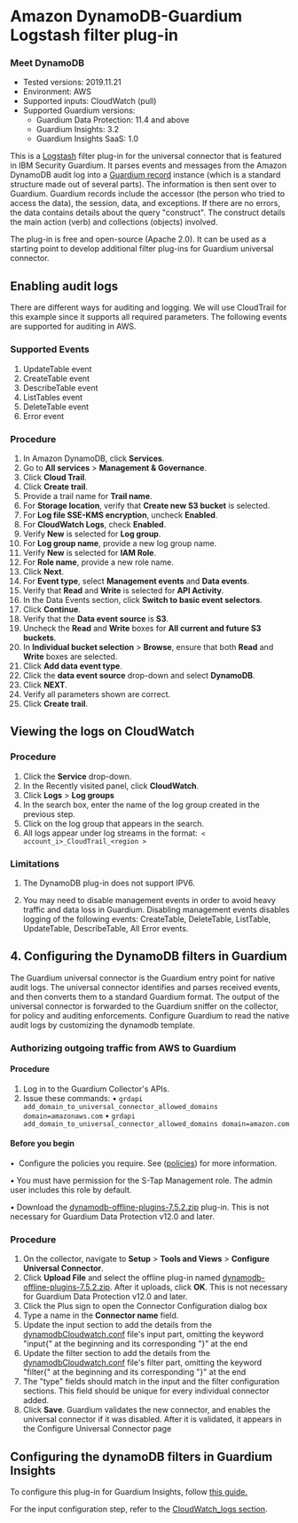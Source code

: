 # Amazon DynamoDB-Guardium Logstash filter plug-in
### Meet DynamoDB
* Tested versions: 2019.11.21
* Environment: AWS
* Supported inputs: CloudWatch (pull)
* Supported Guardium versions:
    * Guardium Data Protection: 11.4 and above
    * Guardium Insights: 3.2
    * Guardium Insights SaaS: 1.0

This is a [Logstash](https://github.com/elastic/logstash) filter plug-in for the universal connector that is featured in IBM Security Guardium. It parses events and messages from the Amazon DynamoDB audit log into a [Guardium record](https://github.com/IBM/universal-connectors/blob/main/common/src/main/java/com/ibm/guardium/universalconnector/commons/structures/Record.java) instance (which is a standard structure made out of several parts). The information is then sent over to Guardium. Guardium records include the accessor (the person who tried to access the data), the session, data, and exceptions. If there are no errors, the data contains details about the query "construct". The construct details the main action (verb) and collections (objects) involved.

The plug-in is free and open-source (Apache 2.0). It can be used as a starting point to develop additional filter plug-ins for Guardium universal connector.



## Enabling audit logs 

There are different ways for auditing and logging. We will use CloudTrail for this example since it supports all required parameters. The following events are supported for auditing in AWS.

### Supported Events

1. UpdateTable event
2. CreateTable event
3. DescribeTable event
4. ListTables event
5. DeleteTable event
6. Error event

### Procedure

1. In Amazon DynamoDB, click **Services**.
2. Go to **All services** > **Management & Governance**.
3. Click **Cloud Trail**.
4. Click **Create trail**.
5. Provide a trail name for **Trail name**.
6. For **Storage location**, verify that **Create new S3 bucket** is selected.
7. For **Log file SSE-KMS encryption**, uncheck **Enabled**.
8. For  **CloudWatch Logs**, check **Enabled**.
9. Verify **New** is selected for **Log group**.
10. For **Log group name**, provide a new log group name.
11. Verify **New** is selected for **IAM Role**.
12. For **Role name**, provide a new role name.
13. Click **Next**.
14. For **Event type**, select **Management events** and **Data events**.
15. Verify that **Read** and **Write** is selected for **API Activity**.
16. In the Data Events section, click **Switch to basic event selectors**.
17. Click **Continue**.
18. Verify that the **Data event source** is **S3**.
19. Uncheck the **Read** and **Write** boxes for **All current and future S3 buckets**.
20. In **Individual bucket selection** > **Browse**, ensure that both **Read** and **Write** boxes are selected.
21. Click **Add data event type**.
22. Click the **data event source** drop-down and select **DynamoDB**.
23. Click **NEXT**.
24. Verify all parameters shown are correct.
25. Click **Create trail**.

## Viewing the logs on CloudWatch

### Procedure

1. Click the **Service** drop-down.
2. In the Recently visited panel, click **CloudWatch**.
3. Click **Logs** > **Log groups**
5. In the search box, enter the name of the log group created in the previous step.
6. Click on the log group that appears in the search.
7. All logs appear under log streams in the format:` < account_i>_CloudTrail_<region >`

### Limitations

1. The DynamoDB plug-in does not support IPV6.

2. You may need to disable management events in order to avoid heavy traffic and data loss in Guardium. Disabling management events disables logging of the following events: CreateTable, DeleteTable, ListTable, UpdateTable, DescribeTable, All Error events.


## 4. Configuring the DynamoDB filters in Guardium

The Guardium universal connector is the Guardium entry point for native audit logs. The universal connector identifies and parses received events, and then converts them to a standard Guardium format. The output of the universal connector is forwarded to the Guardium sniffer on the collector, for policy and auditing enforcements. Configure Guardium to read the native audit logs by customizing the dynamodb template.

### Authorizing outgoing traffic from AWS to Guardium

#### Procedure

1. Log in to the Guardium Collector's APIs.
2. Issue these commands:
		• `grdapi add_domain_to_universal_connector_allowed_domains domain=amazonaws.com`
		• `grdapi add_domain_to_universal_connector_allowed_domains domain=amazon.com`

#### Before you begin

•  Configure the policies you require. See ([policies](/docs/#policies)) for more information.

• You must have permission for the S-Tap Management role. The admin user includes this role by default.

• Download the [dynamodb-offline-plugins-7.5.2.zip](https://github.com/IBM/universal-connectors/raw/main/filter-plugin/logstash-filter-dynamodb-guardium/DynamodbOverCloudwatchPackage/DynamoDB/dynamodb-offline-plugins-7.5.2.zip) plug-in. This is not necessary for Guardium Data Protection v12.0 and later.


### Procedure

1. On the collector, navigate to **Setup** > **Tools and Views** > **Configure Universal Connector**.
3. Click **Upload File** and select the offline plug-in named [dynamodb-offline-plugins-7.5.2.zip](https://github.com/IBM/universal-connectors/raw/main/filter-plugin/logstash-filter-dynamodb-guardium/DynamodbOverCloudwatchPackage/DynamoDB/dynamodb-offline-plugins-7.5.2.zip). After it uploads, click **OK**. This is not necessary for Guardium Data Protection v12.0 and later.
4. Click the Plus sign to open the Connector Configuration dialog box
5. Type a name in the **Connector name** field.
6. Update the input section to add the details from the [dynamodbCloudwatch.conf](https://github.com/IBM/universal-connectors/raw/main/filter-plugin/logstash-filter-dynamodb-guardium/dynamodbCloudwatch.conf) file's input part, omitting the keyword "input{" at the beginning and its corresponding "}" at the end
7. Update the filter section to add the details from the [dynamodbCloudwatch.conf](https://github.com/IBM/universal-connectors/raw/main/filter-plugin/logstash-filter-dynamodb-guardium/dynamodbCloudwatch.conf) file's filter part, omitting the keyword "filter{" at the beginning and its corresponding "}" at the end
8. The "type" fields should match in the input and the filter configuration sections. This field should be unique for every individual connector added.
9. Click **Save**. Guardium validates the new connector, and enables the universal connector if it was disabled. After it is validated, it appears in the Configure Universal Connector page

## Configuring the dynamoDB filters in Guardium Insights

To configure this plug-in for Guardium Insights, follow [this guide.](/docs/Guardium%20Insights/3.2.x/UC_Configuration_GI.md)

For the input configuration step, refer to the [CloudWatch_logs section](/docs/Guardium%20Insights/3.2.x/UC_Configuration_GI.md#configuring-a-CloudWatch-input-plug-in).
